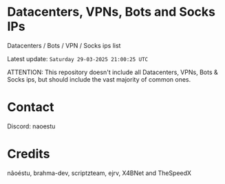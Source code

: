 # Datacenters, VPNs, Bots and Socks IPs
 
Datacenters / Bots / VPN / Socks ips list

Latest update: `Saturday 29-03-2025 21:00:25 UTC` 

ATTENTION: This repository doesn't include all Datacenters, VPNs, Bots & Socks ips, 
but should include the vast majority of common ones.

# Contact
Discord: naoestu

# Credits
nãoéstu, brahma-dev, scriptzteam, ejrv, X4BNet and TheSpeedX
